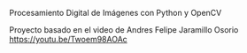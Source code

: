 Procesamiento Digital de Imágenes con Python y OpenCV

Proyecto basado en el video de Andres Felipe Jaramillo Osorio
https://youtu.be/Twoem98AOAc
